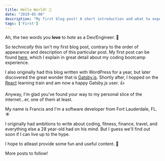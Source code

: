 ```yaml
---
title: Hello World! 👋
date: "2019-05-08"
description: "My first blog post! A short introduction and what to expect from this blog."
tags: ['First']
---
```


Ah, the two words you **love** to *hate* as a Dev/Engineer. 🤷

So *technically* this isn't my first blog post, contrary to the order of appearance and description of this particular post. My first post can be found [here](/are-coding-bootcamps-worth-it/), which I explain in great detail about my coding bootcamp experience.

I also originally had this blog written with WordPress for a year, but later discovered the great wonder that is <a href="https://gatsbyjs.org/" target="_blank">Gatsby.js</a>. Shortly after, I hopped on the <a href="https://reactjs.org/" target="_blank">React</a> learning train and am now a happy Gatsby.js user. 👍

Anyway, I'm glad you've found your way to my personal slice of the internet...er, one of them at least.

My name is Francis and I'm a software developer from Fort Lauderdale, FL. ☀️

I originally had ambitions to write about coding, fitness, finance, travel, and everything else a 28 year-old had on his mind. But I guess we'll find out soon if I can live up to the hype.

I hope to atleast provide some fun and useful content. 🤞

More posts to follow!
